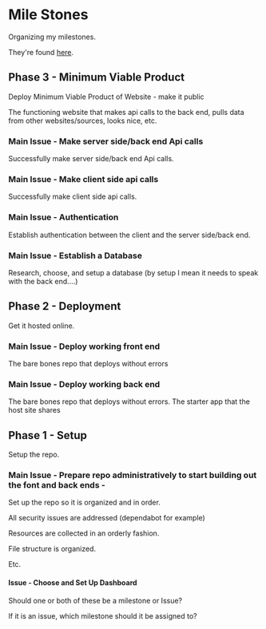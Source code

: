 # Mile Stones

Organizing my milestones.

They're found [here](https://github.com/JamieBort/Personal-Dashboard/milestones).

## Phase 3 - Minimum Viable Product

Deploy Minimum Viable Product of Website - make it public

The functioning website that makes api calls to the back end, pulls data from other websites/sources, looks nice, etc.

### Main Issue - Make server side/back end Api calls

Successfully make server side/back end Api calls.

### Main Issue - Make client side api calls

Successfully make client side api calls.

### Main Issue - Authentication

Establish authentication between the client and the server side/back end.

### Main Issue - Establish a Database

Research, choose, and setup a database (by setup I mean it needs to speak with the back end....)

## Phase 2 - Deployment

Get it hosted online.

### Main Issue - Deploy working front end

The bare bones repo that deploys without errors

### Main Issue - Deploy working back end

The bare bones repo that deploys without errors. The starter app that the host site shares

## Phase 1 - Setup

Setup the repo.

### Main Issue - Prepare repo administratively to start building out the font and back ends -

Set up the repo so it is organized and in order.

All security issues are addressed (dependabot for example)

Resources are collected in an orderly fashion.

File structure is organized.

Etc.

#### Issue - Choose and Set Up Dashboard

Should one or both of these be a milestone or Issue?

If it is an issue, which milestone should it be assigned to?
